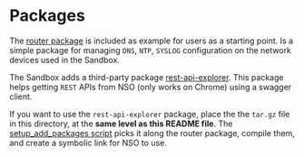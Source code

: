 # Packages

The [router package](packages/router) is included as example for users as a starting point. Is a simple package for managing `DNS`, `NTP`, `SYSLOG` configuration on the network devices used in the Sandbox.

The Sandbox adds a third-party package [rest-api-explorer](https://gitlab.com/nso-developer/rest-api-explorer/-/tree/master). This package helps getting `REST` APIs from NSO (only works on Chrome) using a swagger client.

If you want to use the `rest-api-explorer` package, place the the `tar.gz` file in this directory, at the **same level as this README file**. The [setup_add_packages script](../scripts/setup_add_packages.sh) picks it along the router package, compile them, and create a symbolic link for NSO to use.
